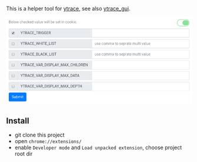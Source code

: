 This is a helper tool for [ytrace](https://github.com/yangxikun/ytrace), see also [ytrace_gui](https://github.com/yangxikun/ytrace_gui).

![](img/popup.png)

## Install
* git clone this project
* open `chrome://extensions/`
* enable `Developer mode` and `Load unpacked extension`, choose project root dir